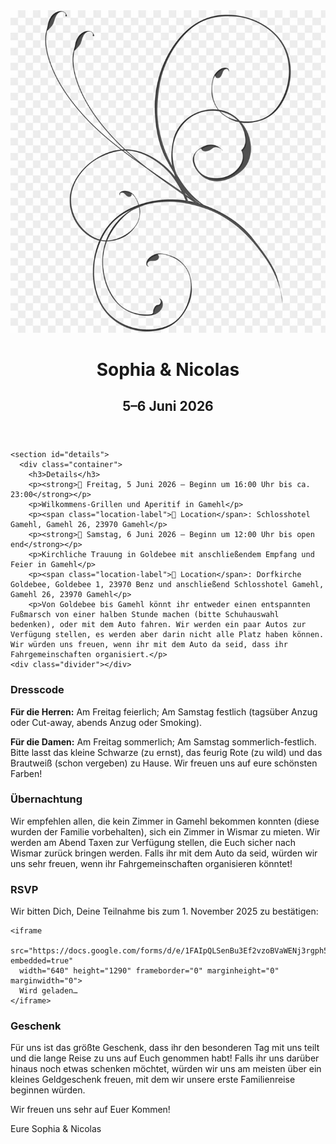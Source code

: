 <html lang="en">
<head>
  <meta charset="UTF-8" />
  <meta name="viewport" content="width=device-width, initial-scale=1.0" />
  <title>Sophia & Nicolas Hochzeit</title>
  <link rel="stylesheet" href="style.css" />
  <link href="https://fonts.googleapis.com/css2?family=Merriweather&family=Playfair+Display:wght@700&display=swap" rel="stylesheet">
</head>
<body>
<img src="assets/images/image.png" alt="Floral Drawing" class="side-drawing" />
  <header>
    <h1>Sophia & Nicolas</h1>
    <h2>5–6 Juni 2026</h2>
  </header>

    <section id="details">
      <div class="container">
        <h3>Details</h3>
        <p><strong>📅 Freitag, 5 Juni 2026 – Beginn um 16:00 Uhr bis ca. 23:00</strong></p>
        <p>Wilkommens-Grillen und Aperitif in Gamehl</p>
        <p><span class="location-label">📍 Location</span>: Schlosshotel Gamehl, Gamehl 26, 23970 Gamehl</p>
        <p><strong>📅 Samstag, 6 Juni 2026 – Beginn um 12:00 Uhr bis open end</strong></p>
        <p>Kirchliche Trauung in Goldebee mit anschließendem Empfang und Feier in Gamehl</p>
        <p><span class="location-label">📍 Location</span>: Dorfkirche Goldebee, Goldebee 1, 23970 Benz und anschließend Schlosshotel Gamehl, Gamehl 26, 23970 Gamehl</p>
        <p>Von Goldebee bis Gamehl könnt ihr entweder einen entspannten Fußmarsch von einer halben Stunde machen (bitte Schuhauswahl bedenken), oder mit dem Auto fahren. Wir werden ein paar Autos zur Verfügung stellen, es werden aber darin nicht alle Platz haben können. Wir würden uns freuen, wenn ihr mit dem Auto da seid, dass ihr Fahrgemeinschaften organisiert.</p>
    <div class="divider"></div>
  </div>
  </section>

  <div class="divider"></div>
  
   <section id="Dresscode">
  <h3>Dresscode</h3>
  <p><strong>Für die Herren:</strong> Am Freitag feierlich; Am Samstag festlich (tagsüber Anzug oder Cut-away, abends Anzug oder Smoking).</p>
  <p><strong>Für die Damen:</strong> Am Freitag sommerlich; Am Samstag sommerlich-festlich. Bitte lasst das kleine Schwarze (zu ernst), das feurig Rote (zu wild) und das Brautweiß (schon vergeben) zu Hause. Wir freuen uns auf eure schönsten Farben!</p>
</section>

<div class="divider"></div>

 <section id="Übernachtung">
  <h3>Übernachtung</h3>
  <p>Wir empfehlen allen, die kein Zimmer in Gamehl bekommen konnten (diese wurden der Familie vorbehalten), sich ein Zimmer in Wismar zu mieten. Wir werden am Abend Taxen zur Verfügung stellen, die Euch sicher nach Wismar zurück bringen werden. Falls ihr mit dem Auto da seid, würden wir uns sehr freuen, wenn ihr Fahrgemeinschaften organisieren könntet!</p>
</section>

<div class="divider"></div>

  <section id="rsvp">
    <h3>RSVP</h3>
    <p>Wir bitten Dich, Deine Teilnahme bis zum 1. November 2025 zu bestätigen:</p>

    <iframe 
      src="https://docs.google.com/forms/d/e/1FAIpQLSenBu3Ef2vzoBVaWENj3rgph5LsBBgLZ7NyGDs5ZcTqf1ZkhQ/viewform?embedded=true" 
      width="640" height="1290" frameborder="0" marginheight="0" marginwidth="0">
      Wird geladen…
    </iframe> 
  </section>

<div class="divider"></div>

 <section id="Geschenk">
  <h3>Geschenk</h3>
  <p>Für uns ist das größte Geschenk, dass ihr den besonderen Tag mit uns teilt und die lange Reise zu uns auf Euch genommen habt! Falls ihr uns darüber hinaus noch etwas schenken möchtet, würden wir uns am meisten über ein kleines Geldgeschenk freuen, mit dem wir unsere erste Familienreise beginnen würden.</p>
</section>

<footer>
  <p>Wir freuen uns sehr auf Euer Kommen!</p>
  <p>Eure Sophia & Nicolas</p>
</footer>

</body>
</html>
